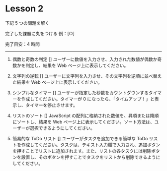 # Lesson 2

下記 5 つの問題を解く

完了した課題に丸をつける
例：[○]

完了目安：4 時間

---

1. 偶数と奇数の判定 []
   ユーザーに数値を入力させ、入力された数値が偶数か奇数かを判定し、結果を Web ページ上に表示してください。

2. 文字列の逆転 []
   ユーザーに文字列を入力させ、その文字列を逆順に並べ替えた結果を Web ページ上に表示してください。

3. シンプルなタイマー []
   ユーザーが指定した秒数をカウントダウンするタイマーを作成してください。タイマーが 0 になったら、「タイムアップ！」と表示し、タイマーを停止させます。

4. リストのソート []
   JavaScript の配列に格納された数値を、昇順または降順にソートし、結果を Web ページ上に表示してください。ソート方法は、ユーザーが選択できるようにしてください。

5. 簡易的な ToDo リスト []
   ユーザーがタスクを追加できる簡単な ToDo リストを作成してください。タスクは、テキスト入力欄で入力され、追加ボタンを押すことでリストに追加されます。また、リストの各タスクには削除ボタンを設置し、そのボタンを押すことでタスクをリストから削除できるようにしてください。
